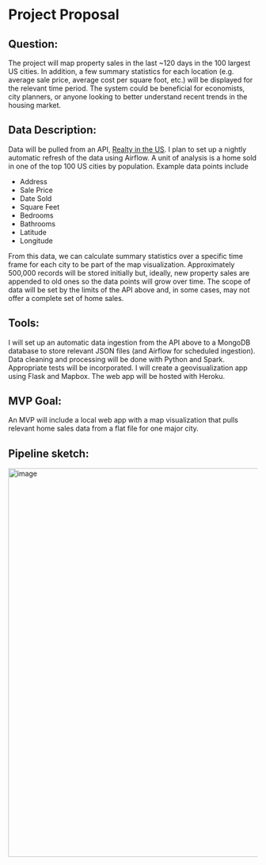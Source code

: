 # Project Proposal

## Question:
The project will map property sales in the last ~120 days in the 100 largest US cities. In addition, a few summary statistics for each location (e.g. average sale price, average cost per square foot, etc.) will be displayed for the relevant time period. The system could be beneficial for economists, city planners, or anyone looking to better understand recent trends in the housing market.

## Data Description:
Data will be pulled from an API, [Realty in the US](https://rapidapi.com/apidojo/api/realty-in-us/). I plan to set up a nightly automatic refresh of the data using Airflow. A unit of analysis is a home sold in one of the top 100 US cities by population. Example data points include
* Address
* Sale Price
* Date Sold
* Square Feet
* Bedrooms
* Bathrooms
* Latitude
* Longitude

From this data, we can calculate summary statistics over a specific time frame for each city to be part of the map visualization. Approximately 500,000 records will be stored initially but, ideally, new property sales are appended to old ones so the data points will grow over time. The scope of data will be set by the limits of the API above and, in some cases, may not offer a complete set of home sales.

## Tools:
I will set up an automatic data ingestion from the API above to a MongoDB database to store relevant JSON files (and Airflow for scheduled ingestion). Data cleaning and processing will be done with Python and Spark. Appropriate tests will be incorporated. I will create a geovisualization app using Flask and Mapbox. The web app will be hosted with Heroku. 

## MVP Goal:

An MVP will include a local web app with a map visualization that pulls relevant home sales data from a flat file for one major city.

## Pipeline sketch:
<img width="783" alt="image" src="https://user-images.githubusercontent.com/5652437/175840231-f4942abf-c6eb-4895-8adc-61814a2e7eb6.png">

